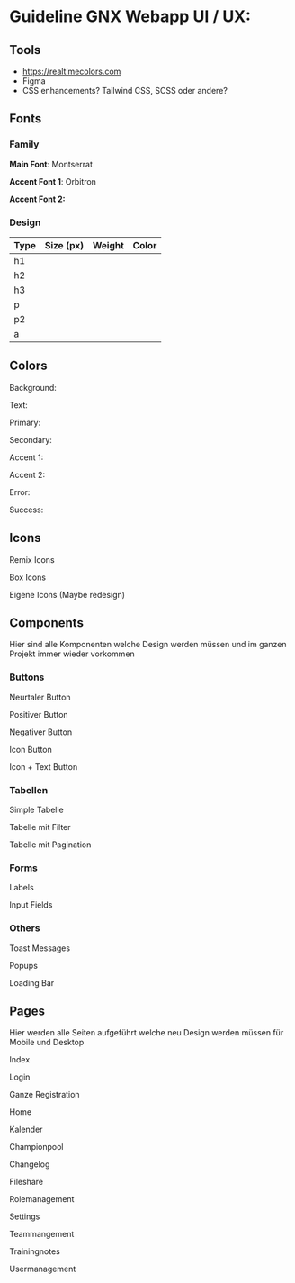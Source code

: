 # Guideline GNX Webapp UI / UX:

## Tools
- https://realtimecolors.com
- Figma
- CSS enhancements? Tailwind CSS, SCSS oder andere?

## Fonts

### Family
**Main Font**: Montserrat

**Accent Font 1**: Orbitron

**Accent Font 2:**

### Design
| Type | Size (px) | Weight | Color |
|------|-----------|--------|-------|
| h1   |           |        |       |
| h2   |           |        |       |
| h3   |           |        |       |
| p    |           |        |       |
| p2   |           |        |       |
| a    |           |        |       |

## Colors
Background:

Text:

Primary:

Secondary:

Accent 1:

Accent 2:

Error:

Success:

## Icons
Remix Icons

Box Icons

Eigene Icons (Maybe redesign)

## Components
Hier sind alle Komponenten welche Design werden müssen und im ganzen Projekt immer wieder vorkommen

### Buttons
Neurtaler Button

Positiver Button

Negativer Button

Icon Button

Icon + Text Button

### Tabellen
Simple Tabelle

Tabelle mit Filter

Tabelle mit Pagination

### Forms
Labels

Input Fields

### Others
Toast Messages

Popups

Loading Bar

## Pages
Hier werden alle Seiten aufgeführt welche neu Design werden müssen für Mobile und Desktop

Index

Login

Ganze Registration

Home

Kalender

Championpool

Changelog

Fileshare

Rolemanagement

Settings

Teammangement

Trainingnotes

Usermanagement








